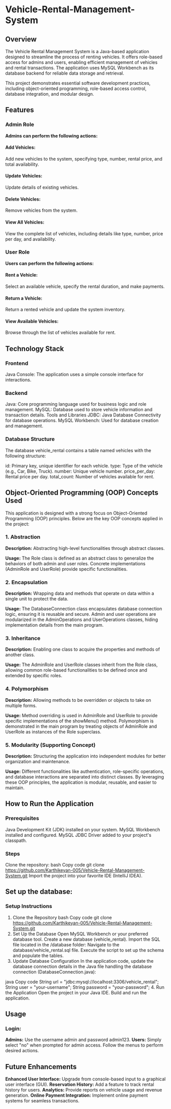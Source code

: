 # Vehicle-Rental-Management-System

## Overview

The Vehicle Rental Management System is a Java-based application designed to streamline the process of renting vehicles. It offers role-based access for admins and users, enabling efficient management of vehicles and rental transactions. The application uses MySQL Workbench as its database backend for reliable data storage and retrieval.

This project demonstrates essential software development practices, including object-oriented programming, role-based access control, database integration, and modular design.

## Features

### Admin Role
**Admins can perform the following actions:**

#### Add Vehicles:
Add new vehicles to the system, specifying type, number, rental price, and total availability.
#### Update Vehicles:
Update details of existing vehicles.
#### Delete Vehicles:
Remove vehicles from the system.
#### View All Vehicles:
View the complete list of vehicles, including details like type, number, price per day, and availability.
### User Role

**Users can perform the following actions:**

#### Rent a Vehicle:
Select an available vehicle, specify the rental duration, and make payments.
#### Return a Vehicle:
Return a rented vehicle and update the system inventory.
#### View Available Vehicles:
Browse through the list of vehicles available for rent.

## Technology Stack
### Frontend
Java Console: The application uses a simple console interface for interactions.
### Backend
Java: Core programming language used for business logic and role management.
MySQL: Database used to store vehicle information and transaction details.
Tools and Libraries
JDBC: Java Database Connectivity for database operations.
MySQL Workbench: Used for database creation and management.

### Database Structure
The database vehicle_rental contains a table named vehicles with the following structure:

id: Primary key, unique identifier for each vehicle.
type: Type of the vehicle (e.g., Car, Bike, Truck).
number: Unique vehicle number.
price_per_day: Rental price per day.
total_count: Number of vehicles available for rent.

## Object-Oriented Programming (OOP) Concepts Used
This application is designed with a strong focus on Object-Oriented Programming (OOP) principles. Below are the key OOP concepts applied in the project:

### 1. Abstraction
**Description:**
Abstracting high-level functionalities through abstract classes.

**Usage:**
The Role class is defined as an abstract class to generalize the behaviors of both admin and user roles. Concrete implementations (AdminRole and UserRole) provide specific functionalities.

### 2. Encapsulation
**Description:**
Wrapping data and methods that operate on data within a single unit to protect the data.

**Usage:**
 The DatabaseConnection class encapsulates database connection logic, ensuring it is reusable and secure.
Admin and user operations are modularized in the AdminOperations and UserOperations classes, hiding implementation details from the main program.

### 3. Inheritance
**Description:**
 Enabling one class to acquire the properties and methods of another class.

**Usage:**
 The AdminRole and UserRole classes inherit from the Role class, allowing common role-based functionalities to be defined once and extended by specific roles.

### 4. Polymorphism
**Description:**
 Allowing methods to be overridden or objects to take on multiple forms.

**Usage:**
 Method overriding is used in AdminRole and UserRole to provide specific implementations of the showMenu() method.
Polymorphism is demonstrated in the main program by treating objects of AdminRole and UserRole as instances of the Role superclass.

### 5. Modularity (Supporting Concept)
**Description:**
 Structuring the application into independent modules for better organization and maintenance.

**Usage:**
 Different functionalities like authentication, role-specific operations, and database interactions are separated into distinct classes.
By leveraging these OOP principles, the application is modular, reusable, and easier to maintain.

## How to Run the Application

### Prerequisites

Java Development Kit (JDK) installed on your system.
MySQL Workbench installed and configured.
MySQL JDBC Driver added to your project's classpath.

### Steps

Clone the repository:
bash
Copy code
git clone https://github.com/Karthikeyan-005/Vehicle-Rental-Management-System.git
Import the project into your favorite IDE (IntelliJ IDEA).

## Set up the database:

### Setup Instructions
1. Clone the Repository
bash
Copy code
git clone https://github.com/Karthikeyan-005/Vehicle-Rental-Management-System.git
2. Set Up the Database
Open MySQL Workbench or your preferred database tool.
Create a new database (vehicle_rental).
Import the SQL file located in the /database folder:
Navigate to the database/vehicle_rental.sql file.
Execute the script to set up the schema and populate the tables.
3. Update Database Configuration
In the application code, update the database connection details in the Java file handling the database connection (DatabaseConnection.java):

java
Copy code
String url = "jdbc:mysql://localhost:3306/vehicle_rental";
String user = "your-username";
String password = "your-password";
4. Run the Application
Open the project in your Java IDE.
Build and run the application.

## Usage
### Login:
**Admins:** Use the username admin and password admin123.
**Users:** Simply select "no" when prompted for admin access.
Follow the menus to perform desired actions.

## Future Enhancements
**Enhanced User Interface:** Upgrade from console-based input to a graphical user interface (GUI).
**Reservation History:** Add a feature to track rental history for users.
**Analytics:** Provide reports on vehicle usage and revenue generation.
**Online Payment Integration:** Implement online payment systems for seamless transactions.
